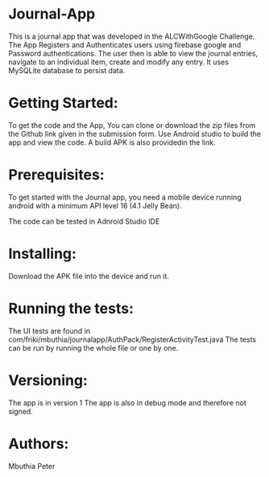 # Journal-App
This is a journal app that was developed in the ALCWithGoogle Challenge. The App Registers and Authenticates users using firebase google and Password authentications. The user then is able to view the journal entries, navigate to an individual item, create and modify any entry. It uses MySQLite database to persist data.

# Getting Started:
To get the code and the App, You can clone or download the zip files from the Github link given in the submission form. Use Android studio to build the app and view the code. A build APK is also providedin the link.

# Prerequisites:
To get started with the Journal app, you need a mobile device running android with a minimum API level 16 (4.1 Jelly Bean).

The code can be tested in Adnroid Studio IDE

# Installing:
Download the APK file into the device and run it.

# Running the tests:
The UI tests are found in com/friki/mbuthia/journalapp/AuthPack/RegisterActivityTest.java The tests can be run by running the whole file or one by one.

# Versioning:
The app is in version 1 The app is also in debug mode and therefore not signed.

# Authors:
Mbuthia Peter
